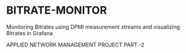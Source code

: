 # BITRATE-MONITOR
Monitoring Bitrates using DPMI measurement streams and visualizing Bitrates in Grafana

APPLIED NETWORK MANAGEMENT PROJECT PART -2
